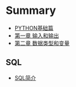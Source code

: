 # Summary

* [PYTHON基础篇](README.md)
* [第一章  输入和输出](第一.md)
* [第二章 数据类型和变量](发.md)

## SQL
* [SQL简介](sql简介.md)

